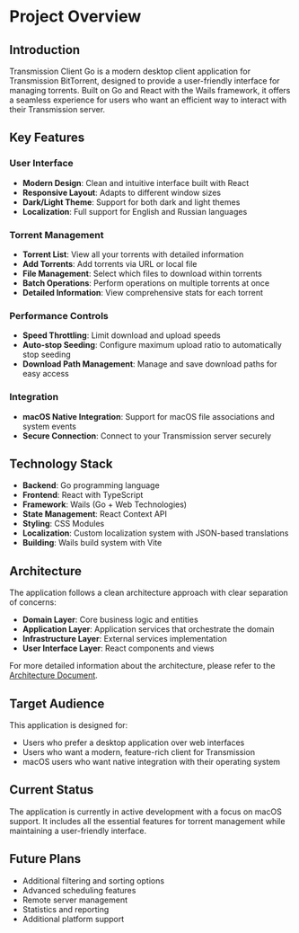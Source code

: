 # Project Overview

## Introduction

Transmission Client Go is a modern desktop client application for Transmission BitTorrent, designed to provide a user-friendly interface for managing torrents. Built on Go and React with the Wails framework, it offers a seamless experience for users who want an efficient way to interact with their Transmission server.

## Key Features

### User Interface

- **Modern Design**: Clean and intuitive interface built with React
- **Responsive Layout**: Adapts to different window sizes
- **Dark/Light Theme**: Support for both dark and light themes
- **Localization**: Full support for English and Russian languages

### Torrent Management

- **Torrent List**: View all your torrents with detailed information
- **Add Torrents**: Add torrents via URL or local file
- **File Management**: Select which files to download within torrents
- **Batch Operations**: Perform operations on multiple torrents at once
- **Detailed Information**: View comprehensive stats for each torrent

### Performance Controls

- **Speed Throttling**: Limit download and upload speeds
- **Auto-stop Seeding**: Configure maximum upload ratio to automatically stop seeding
- **Download Path Management**: Manage and save download paths for easy access

### Integration

- **macOS Native Integration**: Support for macOS file associations and system events
- **Secure Connection**: Connect to your Transmission server securely

## Technology Stack

- **Backend**: Go programming language
- **Frontend**: React with TypeScript
- **Framework**: Wails (Go + Web Technologies)
- **State Management**: React Context API
- **Styling**: CSS Modules
- **Localization**: Custom localization system with JSON-based translations
- **Building**: Wails build system with Vite

## Architecture

The application follows a clean architecture approach with clear separation of concerns:

- **Domain Layer**: Core business logic and entities
- **Application Layer**: Application services that orchestrate the domain
- **Infrastructure Layer**: External services implementation
- **User Interface Layer**: React components and views

For more detailed information about the architecture, please refer to the [Architecture Document](architecture.md).

## Target Audience

This application is designed for:

- Users who prefer a desktop application over web interfaces
- Users who want a modern, feature-rich client for Transmission
- macOS users who want native integration with their operating system

## Current Status

The application is currently in active development with a focus on macOS support. It includes all the essential features for torrent management while maintaining a user-friendly interface.

## Future Plans

- Additional filtering and sorting options
- Advanced scheduling features
- Remote server management
- Statistics and reporting
- Additional platform support